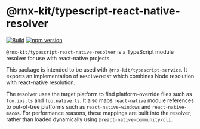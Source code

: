 <!--remove-block start-->

# @rnx-kit/typescript-react-native-resolver

[![Build](https://github.com/microsoft/rnx-kit/actions/workflows/build.yml/badge.svg)](https://github.com/microsoft/rnx-kit/actions/workflows/build.yml)
[![npm version](https://img.shields.io/npm/v/@rnx-kit/typescript-react-native-resolver)](https://www.npmjs.com/package/@rnx-kit/typescript-react-native-resolver)

<!--remove-block end-->

`@rnx-kit/typescript-react-native-resolver` is a TypeScript module resolver for
use with react-native projects.

This package is intended to be used with `@rnx-kit/typescript-service`. It
exports an implementation of `ResolverHost` which combines Node resolution with
react-native resolution.

The resolver uses the target platform to find platform-override files such as
`foo.ios.ts` and `foo.native.ts`. It also maps `react-native` module references
to out-of-tree platforms such as `react-native-windows` and
`react-native-macos`. For performance reasons, these mappings are built into the
resolver, rather than loaded dynamically using `@react-native-community/cli`.
